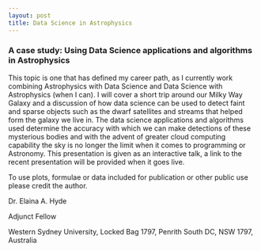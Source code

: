 ```yaml
---
layout: post
title: Data Science in Astrophysics
---
```

### A case study: Using Data Science applications and algorithms in Astrophysics

This topic is one that has defined my career path, as I currently work combining Astrophysics with Data Science and Data Science with Astrophysics (when I can). I will cover a short trip around our Milky Way Galaxy and a discussion of how data science can be used to detect faint and sparse objects such as the dwarf satellites and streams that helped form the galaxy we live in. The data science applications and algorithms used determine the accuracy with which we can make detections of these mysterious bodies and with the advent of greater cloud computing capability the sky is no longer the limit when it comes to programming or Astronomy. This presentation is given as an interactive talk, a link to the recent presentation will be provided when it goes live.

To use plots, formulae or data included for publication or other public use please credit the author.

Dr. Elaina A. Hyde

Adjunct Fellow

Western Sydney University, 
Locked Bag 1797, 
Penrith South DC, 
NSW 1797, Australia


<!-- Next you can update your site name, avatar and other options using the _config.yml file in the root of your repository (shown below). -->
